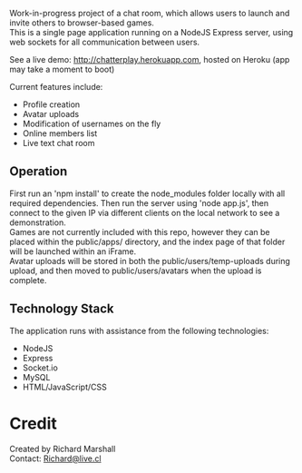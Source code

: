 Work-in-progress project of a chat room, which allows users to launch and invite others to browser-based games.  
This is a single page application running on a NodeJS Express server, using web sockets for all communication between users.  

See a live demo: http://chatterplay.herokuapp.com, hosted on Heroku (app may take a moment to boot)

Current features include:  
* Profile creation
* Avatar uploads
* Modification of usernames on the fly
* Online members list
* Live text chat room
 

## Operation
First run an 'npm install' to create the node_modules folder locally with all required dependencies. 
Then run the server using 'node app.js', then connect to the given IP via different clients on the local network to see a demonstration.  
Games are not currently included with this repo, however they can be placed within the public/apps/ directory, and the index page of that folder will be launched within an iFrame.  
Avatar uploads will be stored in both the public/users/temp-uploads during upload, and then moved to public/users/avatars when the upload is complete.  


## Technology Stack

The application runs with assistance from the following technologies:   
  * NodeJS  
  * Express  
  * Socket.io   
  * MySQL  
  * HTML/JavaScript/CSS  

# Credit

Created by Richard Marshall  
Contact: Richard@live.cl